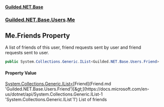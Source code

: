 #### [Guilded.NET.Base](Guilded_NET_Base.md 'Guilded.NET.Base')
### [Guilded.NET.Base.Users](Guilded_NET_Base.md#Guilded_NET_Base_Users 'Guilded.NET.Base.Users').[Me](Me.md 'Guilded.NET.Base.Users.Me')
## Me.Friends Property
A list of friends of this user, friend requests sent by user and friend requests sent to user.  
```csharp
public System.Collections.Generic.IList<Guilded.NET.Base.Users.Friend> Friends { get; set; }
```
#### Property Value
[System.Collections.Generic.IList&lt;](https://docs.microsoft.com/en-us/dotnet/api/System.Collections.Generic.IList-1 'System.Collections.Generic.IList`1')[Friend](Friend.md 'Guilded.NET.Base.Users.Friend')[&gt;](https://docs.microsoft.com/en-us/dotnet/api/System.Collections.Generic.IList-1 'System.Collections.Generic.IList`1')
List of friends

